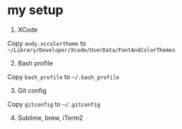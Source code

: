 # my setup

1. XCode

Copy `andy.xccolortheme` to `~/Library/Developer/Xcode/UserData/FontAndColorThemes`

2. Bash profile

Copy `bash_profile` to `~/.bash_profile`

3. Git config

Copy `gitconfig` to `~/.gitconfig`

4. Sublime, brew, iTerm2